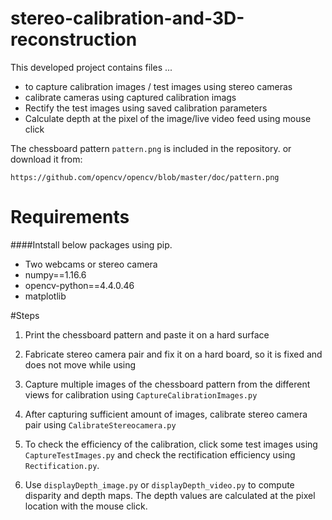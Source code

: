 # stereo-calibration-and-3D-reconstruction

This developed project contains files ...
- to capture calibration images / test images using stereo cameras
- calibrate cameras using captured calibration imags
- Rectify the test images using saved calibration parameters
- Calculate depth at the pixel of the image/live video feed using mouse click

The chessboard pattern `pattern.png` is included in the repository. or download it from:

`https://github.com/opencv/opencv/blob/master/doc/pattern.png`


# Requirements
####Intstall below packages using pip. 
- Two webcams or stereo camera
- numpy==1.16.6
- opencv-python==4.4.0.46
- matplotlib


#Steps

1. Print the chessboard pattern and paste it on a hard surface  
2. Fabricate stereo camera pair and fix it on a hard board, so it is fixed and does not move while using
3. Capture multiple images of the chessboard pattern from the different views for calibration using  `CaptureCalibrationImages.py`
4. After capturing sufficient amount of images, calibrate stereo camera pair using `CalibrateStereocamera.py`

5. To check the efficiency of the calibration, click some test images using `CaptureTestImages.py` and check the rectification efficiency using `Rectification.py`.

6. Use `displayDepth_image.py` or `displayDepth_video.py` to compute disparity and depth maps. The depth values are calculated at the pixel location with the mouse click. 


